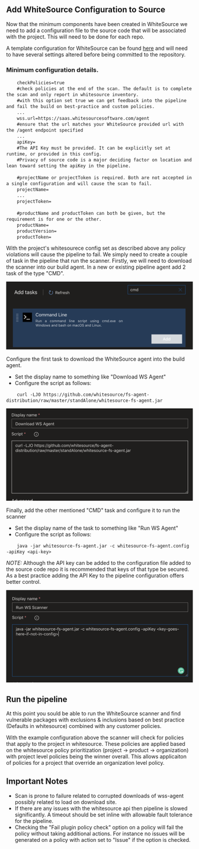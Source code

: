 ## Add WhiteSource Configuration to Source

Now that the minimum components have been created in WhiteSource we need to add a configuration file to the source code that will be associated with the project. This will need to be done for each repo. 

A template configuration for WhiteSource can be found [here](https://s3.amazonaws.com/unified-agent/wss-unified-agent.config) and will need to have several settings altered before being committed to the repository.

### Minimum configuration details. 

```
    checkPolicies=true 
    #check policies at the end of the scan. The default is to complete the scan and only report in whitesource inventory. 
    #with this option set true we can get feedback into the pipeline and fail the build on best-practice and custom policies.  
    ...
    wss.url=https://saas.whitesourcesoftware.com/agent 
    #ensure that the url matches your WhiteSource provided url with the /agent endpoint specified
    ...
    apiKey= 
    #The API Key must be provided. It can be explicitly set at runtime, or provided in this config. 
    #Privacy of source code is a major deciding factor on location and lean toward setting the apiKey in the pipeline. 

    #projectName or projectToken is required. Both are not accepted in a single configuration and will cause the scan to fail. 
    projectName=
    ...
    projectToken=
   
    #productName and productToken can both be given, but the requirement is for one or the other. 
    productName=
    productVersion=
    productToken=
```

With the project's whitesourece config set as described above any policy violations will cause the pipeline to fail. We simply need to create a couple of task in the pipeline that run the scanner. Firstly, we will need to download the scanner into our build agent. In a new or existing pipeline agent add 2 task of the type "CMD". 

![add cmd task](images/add-cmd.png)

Configure the first task to download the WhiteSource agent into the build agent. 
 - Set the display name to something like "Download WS Agent"
 - Configure the script as follows: 

```
    curl -LJO https://github.com/whitesource/fs-agent-distribution/raw/master/standAlone/whitesource-fs-agent.jar
```
![download WS agent](images/agent-download.png)

Finally, add the other mentioned "CMD" task and configure it to run the scanner

 - Set the display name of the task to something like "Run WS Agent"
 - Configure the script as follows: 

```
    java -jar whitesource-fs-agent.jar -c whitesource-fs-agent.config -apiKey <api-key>
```
*NOTE:* Although the API key can be added to the configuration file added to the source code repo it is recommended that keys of that type be secured. As a best practice adding the API Key to the pipeline configuration offers better control. 

![run the WS scanner](images/run-scanner.png)

## Run the pipeline

At this point you sould be able to run the WhiteSource scanner and find vulnerable packages with exclusions & inclusions based on best practice (Defaults in whitesource) combined with any customer policies. 

With the example configuration above the scanner will check for policies that apply to the project in whitesource. These policies are applied based on the whitesource policy prioritization (project -> product -> organization) with project level policies being the winner overall. This allows applicaiton of policies for a project that override an organization level policy. 

## Important Notes

 - Scan is prone to failure related to corrupted downloads of wss-agent possibly related to load on download site. 
 - If there are any issues with the whitesource api then pipeline is slowed significantly. A timeout should be set inline with allowable fault tolerance for the pipeline. 
 - Checking the "Fail plugin policy check" option on a policy will fail the policy without taking additional actions. For instance no issues will be generated on a policy with action set to "Issue" if the option is checked. 